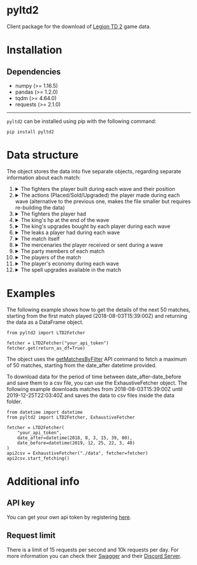 # pyltd2

Client package for the download of [Legion TD 2](https://beta.legiontd2.com/) game data. 

# Installation

## Dependencies

* numpy (>= 1.16.5)
* pandas (>= 1.2.0)
* tqdm (>= 4.64.0)
* requests (>= 2.1.0)

--- 

`pyltd2` can be installed using pip with the following command:
```
pip install pyltd2
```

# Data structure
The object stores the data into five separate objects, regarding separate information about each match:
1. <details><summary>The fighters the player built during each wave and their position</summary>(_id, playerId, wave, fighter, x, y, seq_num)</details>
2. <details><summary>The actions (Placed/Sold/Upgraded) the player made during each wave (alternative to the previous one, makes the file smaller but requires re-building the data)</summary>(_id, playerId, wave, fighter, x, y, action, seq_num)</details>
3. <details><summary>The fighters the player had</summary>(_id, playerId, fighter_1, fighter_2, ..., fighter_30)</details>
4. <details><summary>The king's hp at the end of the wave</summary>(_id, wave, left_hp, right_hp)</details>
5. <details><summary>The king's upgrades bought by each player during each wave</summary>(_id, playerId, wave, upgrade, seq_num)</details>
6. <details><summary>The leaks a player had during each wave</summary>(_id, playerId, wave, unit, seq_num)</details>
7. <details><summary>The match itself</summary>(_id, version, date, queueType, endingWave, gameLength, gameElo, playerCount, humanCount, kingSpell, side_won)</details>
8. <details><summary>The mercenaries the player received or sent during a wave</summary>(_id, playerId, received, wave, mercenary, seq_num)</details>
9. <details><summary>The party members of each match</summary>(_id, member_1, member_2, member_3, member_4, member_5, member_6, member_7, member_8)</details>
10. <details><summary>The players of the match</summary>(_id, playerId, playerName, playerSlot, legion, workers, value, cross, overallElo, stayedUntilEnd, chosenSpell, partySize, legionSpecificElo, mvpScore, leekValue, leaksCaughtValue, leftAtSeconds)</details>
11. <details><summary>The player's economy during each wave</summary>(_id, playerId, wave, workers, income, networth)</details>
12. <details><summary>The spell upgrades available in the match</summary>(_id, choice_1, choice_2, choice_3)</details>

# Examples
The following example shows how to get the details of the next 50 matches, starting from the first match played (2018-08-03T15:39:00Z) and returning the data as a DataFrame object.
```
from pyltd2 import LTD2Fetcher

fetcher = LTD2Fetcher("your_api_token")
fetcher.get(return_as_df=True)
```
The object uses the [getMatchesByFilter](https://swagger.legiontd2.com/#/Games/getMatchesByFilter) API command to fetch a maximum of 50 matches, starting from the date_after datetime provided.

To download data for the period of time between date_after-date_before and save them to a csv file, you can use the ExhaustiveFetcher object.
The following example downloads matches from 2018-08-03T15:39:00Z until 2019-12-25T22:03:40Z and saves the data to csv files inside the data folder.
```
from datetime import datetime
from pyltd2 import LTD2Fetcher, ExhaustiveFetcher

fetcher = LTD2Fetcher(
    "your_api_token", 
    date_after=datetime(2018, 8, 3, 15, 39, 00), 
    date_before=datetime(2019, 12, 25, 22, 3, 40)
)
api2csv = ExhaustiveFetcher("./data", fetcher=fetcher)
api2csv.start_fetching()
```

# Additional info

## API key
You can get your own api token by registering [here](https://developer.legiontd2.com/home).

## Request limit

There is a limit of 15 requests per second and 10k requests per day.
For more information you can check their [Swagger](https://swagger.legiontd2.com/) and their [Discord Server](https://discord.gg/4K4xwCz2DN).